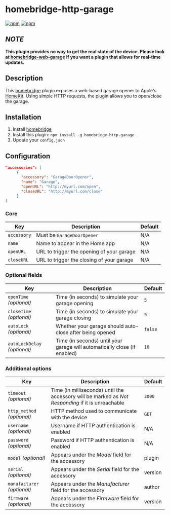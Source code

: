 # homebridge-http-garage

[![npm](https://img.shields.io/npm/v/homebridge-http-garage.svg)](https://www.npmjs.com/package/homebridge-http-garage) [![npm](https://img.shields.io/npm/dt/homebridge-http-garage.svg)](https://www.npmjs.com/package/homebridge-http-garage)

## _NOTE_

**This plugin provides no way to get the real state of the device. Please look at [homebridge-web-garage](https://github.com/Tommrodrigues/homebridge-web-garage) if you want a plugin that allows for real-time updates.**

## Description

This [homebridge](https://github.com/nfarina/homebridge) plugin exposes a web-based garage opener to Apple's [HomeKit](http://www.apple.com/ios/home/). Using simple HTTP requests, the plugin allows you to open/close the garage.

## Installation

1. Install [homebridge](https://github.com/nfarina/homebridge#installation-details)
2. Install this plugin: `npm install -g homebridge-http-garage`
3. Update your `config.json`

## Configuration

```json
"accessories": [
     {
       "accessory": "GarageDoorOpener",
       "name": "Garage",
       "openURL": "http://myurl.com/open",
       "closeURL": "http://myurl.com/close"
     }
]
```

### Core
| Key | Description | Default |
| --- | --- | --- |
| `accessory` | Must be `GarageDoorOpener` | N/A |
| `name` | Name to appear in the Home app | N/A |
| `openURL` | URL to trigger the opening of your garage | N/A |
| `closeURL` | URL to trigger the closing of your garage | N/A |

### Optional fields
| Key | Description | Default |
| --- | --- | --- |
| `openTime` _(optional)_ | Time (in seconds) to simulate your garage opening | `5` |
| `closeTime` _(optional)_ | Time (in seconds) to simulate your garage closing | `5` |
| `autoLock` _(optional)_ | Whether your garage should auto-close after being opened | `false` |
| `autoLockDelay` _(optional)_ | Time (in seconds) until your garage will automatically close (if enabled) | `10` |

### Additional options
| Key | Description | Default |
| --- | --- | --- |
| `timeout` _(optional)_ | Time (in milliseconds) until the accessory will be marked as _Not Responding_ if it is unreachable | `3000` |
| `http_method` _(optional)_ | HTTP method used to communicate with the device | `GET` |
| `username` _(optional)_ | Username if HTTP authentication is enabled | N/A |
| `password` _(optional)_ | Password if HTTP authentication is enabled | N/A |
| `model` _(optional)_ | Appears under the _Model_ field for the accessory | plugin |
| `serial` _(optional)_ | Appears under the _Serial_ field for the accessory | version |
| `manufacturer` _(optional)_ | Appears under the _Manufacturer_ field for the accessory | author |
| `firmware` _(optional)_ | Appears under the _Firmware_ field for the accessory | version |

